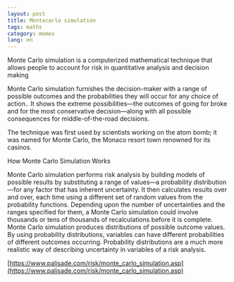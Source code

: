```yaml
---
layout: post
title: Montecarlo simulation
tags: maths
category: memex
lang: en
---
```


Monte Carlo simulation is a computerized mathematical technique that allows people to account for risk in quantitative analysis and decision making

Monte Carlo simulation furnishes the decision-maker with a range of possible outcomes and the probabilities they will occur for any choice of action.. It shows the extreme possibilities—the outcomes of going for broke and for the most conservative decision—along with all possible consequences for middle-of-the-road decisions.

The technique was first used by scientists working on the atom bomb; it was named for Monte Carlo, the Monaco resort town renowned for its casinos.

How Monte Carlo Simulation Works

Monte Carlo simulation performs risk analysis by building models of possible results by substituting a range of values—a probability distribution—for any factor that has inherent uncertainty. It then calculates results over and over, each time using a different set of random values from the probability functions. Depending upon the number of uncertainties and the ranges specified for them, a Monte Carlo simulation could involve thousands or tens of thousands of recalculations before it is complete. Monte Carlo simulation produces distributions of possible outcome values.
By using probability distributions, variables can have different probabilities of different outcomes occurring. Probability distributions are a much more realistic way of describing uncertainty in variables of a risk analysis.

[https://www.palisade.com/risk/monte_carlo_simulation.asp](https://www.palisade.com/risk/monte_carlo_simulation.asp)